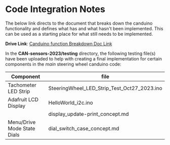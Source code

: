 # Code Integration Notes  

The below link directs to the document that breaks down the canduino functionality and defines what has and what hasn't been implemented. This can be used as a starting place for what still needs to be implemented.  

**Drive Link**: [Canduino function Breakdown Doc Link](https://docs.google.com/document/d/17wCSCLLK_seZL1T3DQYkwTlBnAdVnkA-nR8HmpOCa40/edit?usp=sharing)  

In the **CAN-sensors-2023/testing** directory, the following testing file(s) have been uploaded to help with creating a final implementation for certain components in the *main* steering wheel canduino code:  

|Component|file|
|---------|----|
|Tachometer LED Strip|SteeringWheel_LED_Strip_Test_Oct27_2023.ino|
|Adafruit LCD Display|HelloWorld_i2c.ino|
||display_update-print_concept.md|
|Menu/Drive Mode State Dials|dial_switch_case_concept.md|
